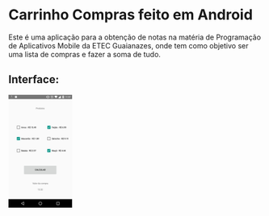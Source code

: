 # Carrinho Compras feito em Android

Este é uma aplicação para a obtenção de notas na matéria de Programação de Aplicativos Mobile da ETEC Guaianazes, onde tem como objetivo ser uma lista de compras e fazer a soma de tudo.

## Interface:

<img src="./assets/tela.jpg" width="25%"/>
